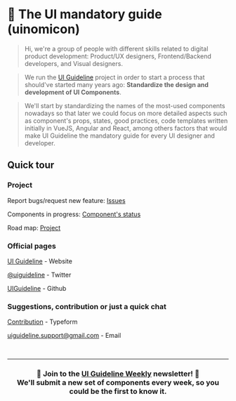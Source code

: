 # 📗 The UI mandatory guide (uinomicon)

> Hi, we're a group of people with different skills related to digital product development: Product/UX designers, Frontend/Backend developers, and Visual designers.

> We run the [UI Guideline](https://www.uiguideline.com/) project in order to start a process that should've started many years ago: **Standardize the design and development of UI Components**.

> We'll start by standardizing the names of the most-used components nowadays so that later we could focus on more detailed aspects such as component's props, states, good practices, code templates written initially in VueJS, Angular and React, among others factors that would make UI Guideline the mandatory guide for every UI designer and developer.

## Quick tour

### Project

Report bugs/request new feature: [Issues](https://github.com/UIGuideline/UIGuideline/issues)

Components in progress: [Component's status](https://github.com/UIGuideline/UIGuideline/projects)

Road map: [Project](https://github.com/UIGuideline/UIGuideline/projects)

### Official pages

[UI Guideline](https://uiguideline.com) - Website

[@uiguideline](https://twitter.com/uiguideline) - Twitter

[UIGuideline](https://github.com/UIGuideline/UIGuideline) - Github

### Suggestions, contribution or just a quick chat

[Contribution](https://uiguideline.typeform.com/to/E7jtdu) - Typeform

[uiguideline.support@gmail.com](mailto:uiguideline.support@gmail.com) - Email

<br>

---

<h3 align="center">
	🚀 Join to the <a href="http://eepurl.com/c1fttz">UI Guideline Weekly</a> newsletter! 🚀 
	<br> We'll submit a new set of components every week, so you could be the first to know it.
</h3>

<br>
